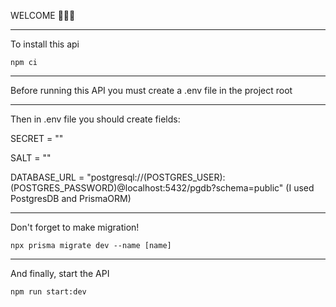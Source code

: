 WELCOME 👋👋👋

---

To install this api

    npm ci

---

Before running this API you must create a .env file in the project root

---

Then in .env file you should create fields:

SECRET = ""

SALT = ""

DATABASE_URL = "postgresql://(POSTGRES_USER):(POSTGRES_PASSWORD)@localhost:5432/pgdb?schema=public" (I used PostgresDB and PrismaORM)

---

Don't forget to make migration!

    npx prisma migrate dev --name [name]

---

And finally, start the API

    npm run start:dev
